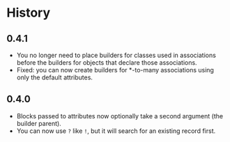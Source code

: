History
=======

0.4.1
-----

* You no longer need to place builders for classes used in associations before the builders for objects that declare those associations.
* Fixed: you can now create builders for *-to-many associations using only the default attributes.

0.4.0
-----

* Blocks passed to attributes now optionally take a second argument (the builder parent).
* You can now use `?` like `!`, but it will search for an existing record first.
